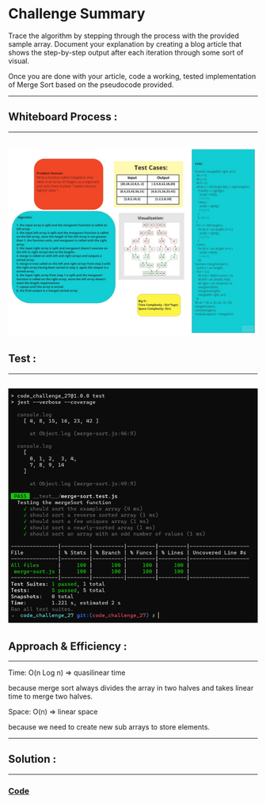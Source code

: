 # Challenge Summary

Trace the algorithm by stepping through the process with the provided sample array. Document your explanation by creating a blog article that shows the step-by-step output after each iteration through some sort of visual.

Once you are done with your article, code a working, tested implementation of Merge Sort based on the pseudocode provided.

----

## Whiteboard Process :
---
![](./assets/UMI%20mergeSort.jpg)
---
## Test :
----
![](./assets/mergeSortTest.PNG)
----
## Approach & Efficiency :
---
Time: O(n Log n) => quasilinear time

because merge sort always divides the array in two halves and takes linear time to merge two halves.

Space: O(n) => linear space

because we need to create new sub arrays to store elements.

----
## Solution :
----

### [**Code**](./merge-sort.js)

